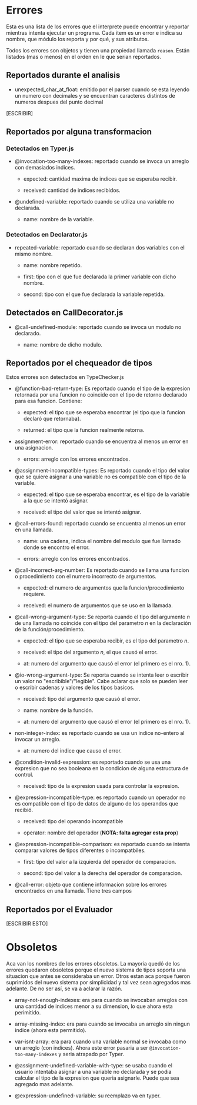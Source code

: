 # Errores

Esta es una lista de los errores que el interprete puede encontrar y reportar
mientras intenta ejecutar un programa. Cada item es un error e indica su
nombre, que módulo los reporta y por qué, y sus atributos.

Todos los errores son objetos y tienen una propiedad llamada `reason`. Están
listados (mas o menos) en el orden en le que serian reportados.

## Reportados durante el analisis

- unexpected_char_at_float: emitido por el parser cuando se esta leyendo un numero con decimales y se encuentran caracteres distintos de numeros despues del punto decimal

[ESCRIBIR]

## Reportados por alguna transformacion

### Detectados en Typer.js

- @invocation-too-many-indexes: reportado cuando se invoca un arreglo con
  demasiados indices.

  - expected: cantidad maxima de indices que se esperaba recibir.

  - received: cantidad de indices recibidos.

- @undefined-variable: reportado cuando se utiliza una variable no declarada.

  - name: nombre de la variable.

### Detectados en Declarator.js

- repeated-variable: reportado cuando se declaran dos variables con el mismo
  nombre.

  - name: nombre repetido.

  - first: tipo con el que fue declarada la primer variable con dicho nombre.

  - second: tipo con el que fue declarada la variable repetida.

## Detectados en CallDecorator.js

- @call-undefined-module: reportado cuando se invoca un modulo no declarado.

  - name: nombre de dicho modulo.

## Reportados por el chequeador de tipos

Estos errores son detectados en TypeChecker.js

- @function-bad-return-type: Es reportado cuando el tipo de la expresion
  retornada por una funcion no coincide con el tipo de retorno declarado para
  esa funcion. Contiene:

  - expected: el tipo que se esperaba encontrar (el tipo que la funcion
    declaró que retornaba).

  - returned: el tipo que la funcion realmente retorna.

- assignment-error: reportado cuando se encuentra al menos un error en una
asignacion.

  - errors: arreglo con los errores encontrados.

- @assignment-incompatible-types: Es reportado cuando el tipo del valor que se
   quiere asignar a una variable no es compatible con el tipo de la variable.

  - expected: el tipo que se esperaba encontrar, es el tipo de la variable a
    la que se intentó asignar.

  - received: el tipo del valor que se intentó asignar.

- @call-errors-found: reportado cuando se encuentra al menos un error en una
llamada.

  - name: una cadena, indica el nombre del modulo que fue llamado donde se
  encontro el error.

  - errors: arreglo con los errores encontrados.

- @call-incorrect-arg-number: Es reportado cuando se llama una funcion o
  procedimiento con el numero incorrecto de argumentos.

  - expected: el numero de argumentos que la funcion/procedimiento requiere.

  - received: el numero de argumentos que se uso en la llamada.

- @call-wrong-argument-type: Se reporta cuando el tipo del argumento *n* de
  una llamada no coincide con el tipo del parametro *n* en la declaración de
  la función/procedimiento.

  - expected: el tipo que se esperaba recibir, es el tipo del parametro *n*.

  - received: el tipo del argumento *n*, el que causó el error.

  - at: numero del argumento que causó el error (el primero es el nro. 1).

- @io-wrong-argument-type: Se reporta cuando se intenta leer o escribir un
  valor no "escribible"/"legible". Cabe aclarar que solo se pueden leer o
  escribir cadenas y valores de los tipos basicos.

  - received: tipo del argumento que causó el error.

  - name: nombre de la función.

  - at: numero del argumento que causó el error (el primero es el nro. 1).

- non-integer-index: es reportado cuando se usa un indice no-entero al invocar
  un arreglo.

  - at: numero del indice que causo el error.

- @condition-invalid-expression: es reportado cuando se usa una expresion que
  no sea booleana en la condicion de alguna estructura de control.

  - received: tipo de la expresion usada para controlar la expresion.

- @expression-incompatible-type: es reportado cuando un operador no es
  compatible con el tipo de datos de alguno de los operandos que recibió.

  - received: tipo del operando incompatible

  - operator: nombre del operador (**NOTA: falta agregar esta prop**)

- @expression-incompatible-comparison: es reportado cuando se intenta comparar
  valores de tipos diferentes o incompatbiles.

  - first: tipo del valor a la izquierda del operador de comparacion.

  - second: tipo del valor a la derecha del operador de comparacion.

- @call-error: objeto que contiene informacion sobre los errores encontrados
en una llamada. Tiene tres campos

## Reportados por el Evaluador

[ESCRIBIR ESTO]

# Obsoletos

Aca van los nombres de los errores obsoletos. La mayoria quedó de los errores
quedaron obsoletos porque el nuevo sistema de tipos soporta una situacion que
antes se consideraba un error. Otros estan aca porque fueron suprimidos del
nuevo sistema por simplicidad y tal vez sean agregados mas adelante. De no ser
así, se va a aclarar la razón.

- array-not-enough-indexes: era para cuando se invocaban arreglos con una
cantidad de indices menor a su dimension, lo que ahora esta perimitido.

- array-missing-index: era para cuando se invocaba un arreglo sin ningun
indice (ahora esta permitido).

- var-isnt-array: era para cuando una variable normal se invocaba como
un arreglo (con indices). Ahora este error pasaria a ser
`@invocation-too-many-indexes` y seria atrapado por Typer.

- @assignment-undefined-variable-with-type: se usaba cuando el usuario intentaba
asignar a una variable no declarada y se podia calcular el tipo de la expresion
que queria asignarle. Puede que sea agregado mas adelante.

- @expression-undefined-variable: su reemplazo va en typer.
